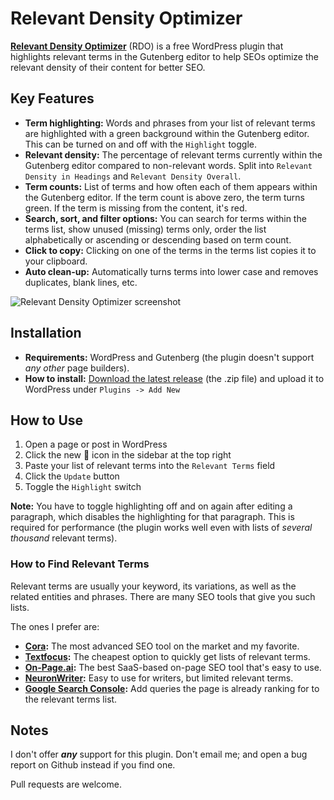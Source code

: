 # Relevant Density Optimizer

**[Relevant Density Optimizer](https://infinitnet.io/relevant-density-optimizer/)** (RDO) is a free WordPress plugin that highlights relevant terms in the Gutenberg editor to help SEOs optimize the relevant density of their content for better SEO.

## Key Features

- **Term highlighting:** Words and phrases from your list of relevant terms are highlighted with a green background within the Gutenberg editor. This can be turned on and off with the `Highlight` toggle.
- **Relevant density:** The percentage of relevant terms currently within the Gutenberg editor compared to non-relevant words. Split into `Relevant Density in Headings` and `Relevant Density Overall`.
- **Term counts:** List of terms and how often each of them appears within the Gutenberg editor. If the term count is above zero, the term turns green. If the term is missing from the content, it's red.
- **Search, sort, and filter options:** You can search for terms within the terms list, show unused (missing) terms only, order the list alphabetically or ascending or descending based on term count.
- **Click to copy:** Clicking on one of the terms in the terms list copies it to your clipboard.
- **Auto clean-up:** Automatically turns terms into lower case and removes duplicates, blank lines, etc.

![Relevant Density Optimizer screenshot](https://infinitnet.io/wp-content/uploads/2023/10/relevant-density-optimizer-screenshot.png)

## Installation

- **Requirements:** WordPress and Gutenberg (the plugin doesn't support *any other* page builders).
- **How to install:** [Download the latest release](https://github.com/infinitnet/relevant-density-optimizer/releases/latest) (the .zip file) and upload it to WordPress under `Plugins -> Add New`

## How to Use

 1. Open a page or post in WordPress
 2. Click the new 🏅 icon in the sidebar at the top right
 3. Paste your list of relevant terms into the `Relevant Terms` field
 4. Click the `Update` button
 5. Toggle the `Highlight` switch

**Note:** You have to toggle highlighting off and on again after editing a paragraph, which disables the highlighting for that paragraph. This is required for performance (the plugin works well even with lists of *several thousand* relevant terms).

### How to Find Relevant Terms
Relevant terms are usually your keyword, its variations, as well as the related entities and phrases. There are many SEO tools that give you such lists.

The ones I prefer are:

 - **[Cora](https://seotoollab.com/cora.html):** The most advanced SEO tool on the market and my favorite.
 - **[Textfocus](https://www.textfocus.net/en/):** The cheapest option to quickly get lists of relevant terms.
 - **[On-Page.ai](https://on-page.ai/):** The best SaaS-based on-page SEO tool that's easy to use.
 - **[NeuronWriter](https://neuronwriter.com/):** Easy to use for writers, but limited relevant terms.
 - **[Google Search Console](https://search.google.com/search-console):** Add queries the page is already ranking for to the relevant terms list.

## Notes

I don't offer ***any*** support for this plugin. Don't email me; and open a bug report on Github instead if you find one.

Pull requests are welcome.